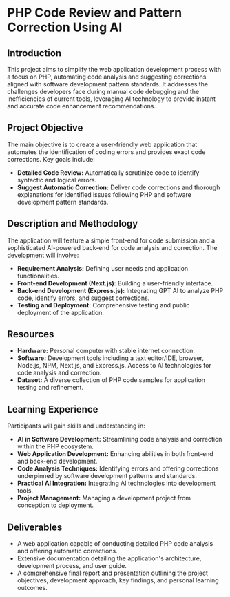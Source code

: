# PHP Code Review and Pattern Correction Using AI

## Introduction
This project aims to simplify the web application development process with a focus on PHP, automating code analysis and suggesting corrections aligned with software development pattern standards. It addresses the challenges developers face during manual code debugging and the inefficiencies of current tools, leveraging AI technology to provide instant and accurate code enhancement recommendations.

## Project Objective
The main objective is to create a user-friendly web application that automates the identification of coding errors and provides exact code corrections. Key goals include:
- **Detailed Code Review:** Automatically scrutinize code to identify syntactic and logical errors.
- **Suggest Automatic Correction:** Deliver code corrections and thorough explanations for identified issues following PHP and software development pattern standards.

## Description and Methodology
The application will feature a simple front-end for code submission and a sophisticated AI-powered back-end for code analysis and correction. The development will involve:
- **Requirement Analysis:** Defining user needs and application functionalities.
- **Front-end Development (Next.js):** Building a user-friendly interface.
- **Back-end Development (Express.js):** Integrating GPT AI to analyze PHP code, identify errors, and suggest corrections.
- **Testing and Deployment:** Comprehensive testing and public deployment of the application.

## Resources
- **Hardware:** Personal computer with stable internet connection.
- **Software:** Development tools including a text editor/IDE, browser, Node.js, NPM, Next.js, and Express.js. Access to AI technologies for code analysis and correction.
- **Dataset:** A diverse collection of PHP code samples for application testing and refinement.

## Learning Experience
Participants will gain skills and understanding in:
- **AI in Software Development:** Streamlining code analysis and correction within the PHP ecosystem.
- **Web Application Development:** Enhancing abilities in both front-end and back-end development.
- **Code Analysis Techniques:** Identifying errors and offering corrections underpinned by software development patterns and standards.
- **Practical AI Integration:** Integrating AI technologies into development tools.
- **Project Management:** Managing a development project from conception to deployment.

## Deliverables
- A web application capable of conducting detailed PHP code analysis and offering automatic corrections.
- Extensive documentation detailing the application's architecture, development process, and user guide.
- A comprehensive final report and presentation outlining the project objectives, development approach, key findings, and personal learning outcomes.
